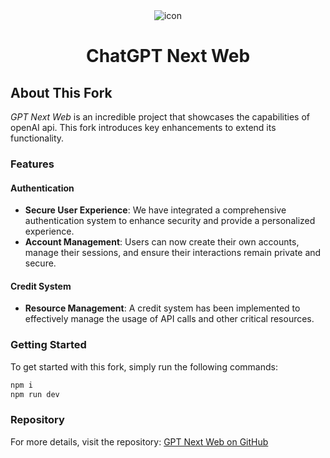 <div align="center">
    <img src="./docs/images/icon.svg" alt="icon"/>
    <h1>ChatGPT Next Web</h1>
</div>

## About This Fork

_GPT Next Web_ is an incredible project that showcases the capabilities of openAI api. This fork introduces key enhancements to extend its functionality.

### Features

#### Authentication

- **Secure User Experience**: We have integrated a comprehensive authentication system to enhance security and provide a personalized experience.
- **Account Management**: Users can now create their own accounts, manage their sessions, and ensure their interactions remain private and secure.

#### Credit System

- **Resource Management**: A credit system has been implemented to effectively manage the usage of API calls and other critical resources.

### Getting Started

To get started with this fork, simply run the following commands:

```bash
npm i
npm run dev
```

### Repository

For more details, visit the repository: [GPT Next Web on GitHub](https://github.com/wu-changxing/gpt_next_web)

